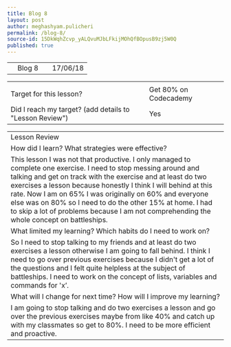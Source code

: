 ```yaml
---
title: Blog 8
layout: post
author: meghashyam.pulicheri
permalink: /blog-8/
source-id: 15DkWqhZcvp_yALQvuMJbLFkijMOhQfBOpusB9zj5W0Q
published: true
---
```

<table>
  <tr>
    <td></td>
    <td>Blog 8</td>
    <td></td>
    <td>17/06/18</td>
  </tr>
</table>


<table>
  <tr>
    <td></td>
    <td></td>
  </tr>
  <tr>
    <td>Target for this lesson?</td>
    <td>Get 80% on Codecademy</td>
  </tr>
  <tr>
    <td>Did I reach my target? 
(add details to "Lesson Review")</td>
    <td>Yes </td>
  </tr>
</table>


<table>
  <tr>
    <td>Lesson Review</td>
  </tr>
  <tr>
    <td>How did I learn? What strategies were effective? </td>
  </tr>
  <tr>
    <td>This lesson I was not that  productive. I only managed to complete one exercise. I need to stop messing around and talking and get on track with the exercise and at least do two exercises a lesson because honestly I think I will behind at this rate. Now I am on 65% I was originally on 60% and everyone else was on 80% so I need to do the other 15% at home. I had to skip a lot of problems because I am not comprehending the whole concept on battleships.</td>
  </tr>
  <tr>
    <td>What limited my learning? Which habits do I need to work on? </td>
  </tr>
  <tr>
    <td>So I need to stop talking to my friends and at least do two exercises a lesson otherwise I am going to fall behind. I think I need to go over previous exercises because I didn't get a lot of the questions and I felt quite helpless at the subject of battleships. I need to work on the concept of lists, variables and commands for 'x’.</td>
  </tr>
  <tr>
    <td>What will I change for next time? How will I improve my learning?</td>
  </tr>
  <tr>
    <td>I am going to stop talking and do two exercises a lesson and go over the previous exercises maybe from like 40% and catch up with my classmates so get to 80%. I need to be more efficient and proactive.  </td>
  </tr>
</table>


